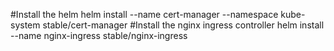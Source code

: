 #Install the helm
helm install --name cert-manager --namespace kube-system stable/cert-manager
#Install the nginx ingress controller
helm install --name nginx-ingress stable/nginx-ingress
